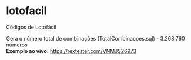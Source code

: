 # lotofacil
Códigos de Lotofácil

Gera o número total de combinações (TotalCombinacoes.sql) - 3.268.760 números
<br>
<strong>Exemplo ao vivo:</strong>
https://rextester.com/VNMJS26973
